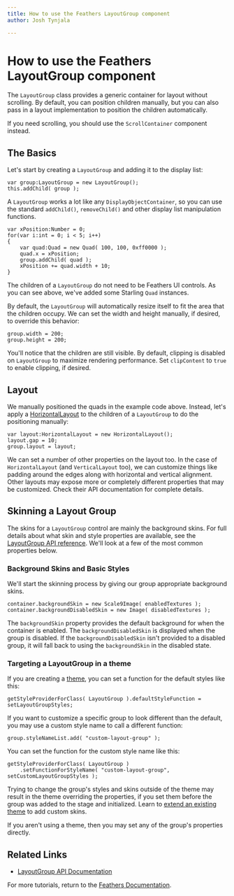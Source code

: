 ```yaml
---
title: How to use the Feathers LayoutGroup component  
author: Josh Tynjala

---
```

# How to use the Feathers LayoutGroup component

The `LayoutGroup` class provides a generic container for layout without scrolling. By default, you can position children manually, but you can also pass in a layout implementation to position the children automatically.

If you need scrolling, you should use the `ScrollContainer` component instead.

## The Basics

Let's start by creating a `LayoutGroup` and adding it to the display list:

``` code
var group:LayoutGroup = new LayoutGroup();
this.addChild( group );
```

A `LayoutGroup` works a lot like any `DisplayObjectContainer`, so you can use the standard `addChild()`, `removeChild()` and other display list manipulation functions.

``` code
var xPosition:Number = 0;
for(var i:int = 0; i < 5; i++)
{
    var quad:Quad = new Quad( 100, 100, 0xff0000 );
    quad.x = xPosition;
    group.addChild( quad );
    xPosition += quad.width + 10;
}
```

The children of a `LayoutGroup` do not need to be Feathers UI controls. As you can see above, we've added some Starling `Quad` instances.

By default, the `LayoutGroup` will automatically resize itself to fit the area that the children occupy. We can set the width and height manually, if desired, to override this behavior:

``` code
group.width = 200;
group.height = 200;
```

You'll notice that the children are still visible. By default, clipping is disabled on `LayoutGroup` to maximize rendering performance. Set `clipContent` to `true` to enable clipping, if desired.

## Layout

We manually positioned the quads in the example code above. Instead, let's apply a [HorizontalLayout](../api-reference/feathers/layout/HorizontalLayout.html) to the children of a `LayoutGroup` to do the positioning manually:

``` code
var layout:HorizontalLayout = new HorizontalLayout();
layout.gap = 10;
group.layout = layout;
```

We can set a number of other properties on the layout too. In the case of `HorizontalLayout` (and `VerticalLayout` too), we can customize things like padding around the edges along with horizontal and vertical alignment. Other layouts may expose more or completely different properties that may be customized. Check their API documentation for complete details.

## Skinning a Layout Group

The skins for a `LayoutGroup` control are mainly the background skins. For full details about what skin and style properties are available, see the [LayoutGroup API reference](../api-reference/feathers/controls/LayoutGroup.html). We'll look at a few of the most common properties below.

### Background Skins and Basic Styles

We'll start the skinning process by giving our group appropriate background skins.

``` code
container.backgroundSkin = new Scale9Image( enabledTextures );
container.backgroundDisabledSkin = new Image( disabledTextures );
```

The `backgroundSkin` property provides the default background for when the container is enabled. The `backgroundDisabledSkin` is displayed when the group is disabled. If the `backgroundDisabledSkin` isn't provided to a disabled group, it will fall back to using the `backgroundSkin` in the disabled state.

### Targeting a LayoutGroup in a theme

If you are creating a [theme](themes.html), you can set a function for the default styles like this:

``` code
getStyleProviderForClass( LayoutGroup ).defaultStyleFunction = setLayoutGroupStyles;
```

If you want to customize a specific group to look different than the default, you may use a custom style name to call a different function:

``` code
group.styleNameList.add( "custom-layout-group" );
```

You can set the function for the custom style name like this:

``` code
getStyleProviderForClass( LayoutGroup )
    .setFunctionForStyleName( "custom-layout-group", setCustomLayoutGroupStyles );
```

Trying to change the group's styles and skins outside of the theme may result in the theme overriding the properties, if you set them before the group was added to the stage and initialized. Learn to [extend an existing theme](extending-themes.html) to add custom skins.

If you aren't using a theme, then you may set any of the group's properties directly.

## Related Links

-   [LayoutGroup API Documentation](../api-reference/feathers/controls/LayoutGroup.html)

For more tutorials, return to the [Feathers Documentation](index.html).



